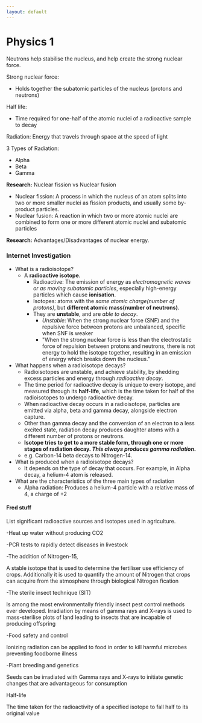 ```yaml
---
layout: default
---
```


# Physics 1

Neutrons help stabilise the nucleus, and help create the strong nuclear force.

Strong nuclear force:
- Holds together the subatomic particles of the nucleus (protons and neutrons)

Half life:
- Time required for one-half of the atomic nuclei of a radioactive sample to decay

Radiation: Energy that travels through space at the speed of light

3 Types of Radiation:
- Alpha
- Beta
- Gamma

**Research:** Nuclear fission vs Nuclear fusion
- Nuclear fission:  A process in which the nucleus of an atom splits into two or more smaller nuclei as fission products, and usually some by-product particles.
- Nuclear fusion: A reaction in which two or more atomic nuclei are combined to form one or more different atomic nuclei and subatomic particles

**Research:** Advantages/Disadvantages of nuclear energy.

### Internet Investigation
- What is a radioisotope?
	- A **radioactive isotope**.
		- Radioactive: The emission of energy as *electromagnetic waves or as moving subatomic particles*, especially high-energy particles which cause **ionisation**.
		- Isotopes: atoms with the *same atomic charge(number of protons)*, but **different atomic mass(number of neutrons)**.
		- They are **unstable**, and are *able to decay*.
			- *Unstable*: When the strong nuclear force (SNF) and the repulsive force between protons are unbalanced, specific when SNF is weaker
			- "When the strong nuclear force is less than the electrostatic force of repulsion between protons and neutrons, there is not energy to hold the isotope together, resulting in an emission of energy which breaks down the nucleus."
- What happens when a radioisotope decays?
	- Radioisotopes are unstable, and achieve stability, by shedding excess particles and energy through *radioactive decay*.
	- The time period for radioactive decay is unique to every isotope, and measured through its **half-life**, which is the time taken for half of the radioisotopes to undergo radioactive decay.
	- When radioactive decay occurs in a radioisotope, particles are emitted via alpha, beta and gamma decay, alongside electron capture. 
	- Other than gamma decay and the conversion of an electron to a less excited state, radiation decay produces daughter atoms with a different number of protons or neutrons.
	- **Isotope tries to get to a more stable form, through one or more stages of radiation decay. *This always produces gamma radiation*.**
	- e.g. Carbon-14 beta decays to Nitrogen-14.
- What is produced when a radioisotope decays?
	- It depends on the type of decay that occurs. For example, in Alpha decay, a helium-4 atom is released.
- What are the characteristics of the three main types of radiation
	- Alpha radiation: Produces a helium-4 particle with a relative mass of 4, a charge of +2


#### Fred stuff
List significant radioactive sources and isotopes used in agriculture.

-Heat up water without producing CO2

-PCR tests to rapidly detect diseases in livestock

-The addition of Nitrogen-15,

A stable isotope that is used to determine the fertiliser use efficiency of crops. Additionally it is used to quantify the amount of Nitrogen that crops can acquire from the atmosphere through biological Nitrogen fication

-The sterile insect technique (SIT)

Is among the most environmentally friendly insect pest control methods ever developed. Irradiation by means of gamma rays and X-rays is used to mass-sterilise plots of land leading to insects that are incapable of producing offspring

-Food safety and control 

Ionizing radiation can be applied to food in order to kill harmful microbes preventing foodborne illness

-Plant breeding and genetics

Seeds can be irradiated with Gamma rays and X-rays to initiate genetic changes that are advantageous for consumption

Half-life

The time taken for the radioactivity of a specified isotope to fall half to its original value